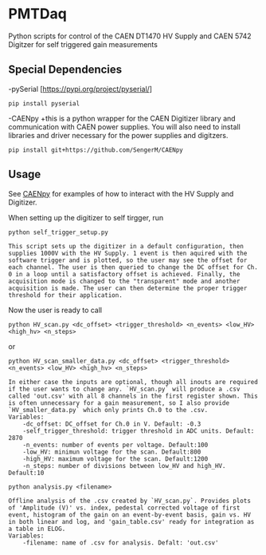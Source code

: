 # PMTDaq
Python scripts for control of the CAEN DT1470 HV Supply and CAEN 5742 Digitzer for self triggered gain measurements

## Special Dependencies
-pySerial [https://pypi.org/project/pyserial/]
```
pip install pyserial
```

-CAENpy
    +this is a python wrapper for the CAEN Digitizer library and communication with CAEN power supplies. You will also need to install libraries and driver necessary for the power supplies and digitzers.
```
pip install git+https://github.com/SengerM/CAENpy
```

## Usage
See [CAENpy](https://github.com/SengerM/CAENpy) for examples of how to interact with the HV Supply and Digitizer.

When setting up the digitizer to self tirgger, run
```
python self_trigger_setup.py
```
    This script sets up the digitizer in a default configuration, then supplies 1000V with the HV Supply. 1 event is then aquired with the software trigger and is plotted, so the user may see the offset for each channel. The user is then queried to change the DC offset for Ch. 0 in a loop until a satisfactory offset is achieved. Finally, the acquisition mode is changed to the "transparent" mode and another acquisition is made. The user can then determine the proper trigger threshold for their application.

Now the user is ready to call
```
python HV_scan.py <dc_offset> <trigger_threshold> <n_events> <low_HV> <high_hv> <n_steps>
```
or
```
python HV_scan_smaller_data.py <dc_offset> <trigger_threshold> <n_events> <low_HV> <high_hv> <n_steps>
```
    In either case the inputs are optional, though all inouts are required if the user wants to change any. `HV_scan.py` will produce a .csv called 'out.csv' with all 8 channels in the first register shown. This is often unnecessary for a gain measurement, so I also provide `HV_smaller_data.py` which only prints Ch.0 to the .csv.
    Variables:
        -dc_offset: DC_offset for Ch.0 in V. Default: -0.3
        -self_trigger_threshold: trigger threshold in ADC units. Default: 2870
        -n_events: number of events per voltage. Default:100
        -low_HV: minimun voltage for the scan. Default:800
        -high_HV: maximum voltage for the scan. Default:1200
        -n_steps: number of divisions between low_HV and high_HV. Default:10

```
python analysis.py <filename>
```
    Offline analysis of the .csv created by `HV_scan.py`. Provides plots of 'Amplitude (V)' vs. index, pedestal corrected voltage of first event, histogram of the gain on an event-by-event basis, gain vs. HV in both linear and log, and 'gain_table.csv' ready for integration as a table in ELOG.
    Variables:
        -filename: name of .csv for analysis. Defalt: 'out.csv'